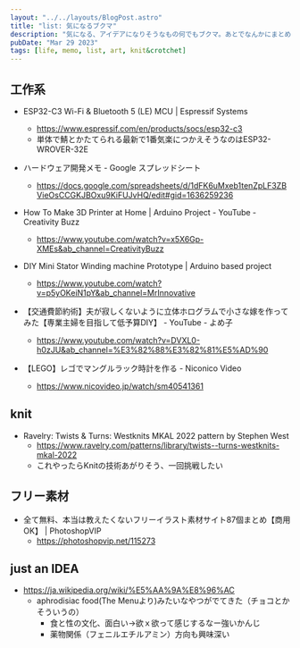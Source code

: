 ```yaml
---
layout: "../../layouts/BlogPost.astro"
title: "list: 気になるブクマ"
description: "気になる、アイデアになりそうなもの何でもブクマ。あとでなんかにまとめたり、アイデアに昇華させたりできると良いかもしれない"
pubDate: "Mar 29 2023"
tags: [life, memo, list, art, knit&crotchet]
---
```


## 工作系

- ESP32-C3 Wi-Fi & Bluetooth 5 (LE) MCU | Espressif Systems
  - <https://www.espressif.com/en/products/socs/esp32-c3>
  - 単体で鯖とかたてられる最新で1番気楽につかえそうなのはESP32-WROVER-32E

- ハードウェア開発メモ - Google スプレッドシート
  - <https://docs.google.com/spreadsheets/d/1dFK6uMxeb1tenZpLF3ZBVieOsCCGKJBOxu9KiFUJvHQ/edit#gid=1636259236>

- How To Make 3D Printer at Home | Arduino Project - YouTube - Creativity Buzz
  - <https://www.youtube.com/watch?v=x5X6Gp-XMEs&ab_channel=CreativityBuzz>

- DIY Mini Stator Winding machine Prototype | Arduino based project
  - <https://www.youtube.com/watch?v=p5yOKeiN1pY&ab_channel=MrInnovative>

- 【交通費節約術】夫が寂しくないように立体ホログラムで小さな嫁を作ってみた【専業主婦を目指して低予算DIY】 - YouTube - よめ子
  - <https://www.youtube.com/watch?v=DVXL0-h0zJU&ab_channel=%E3%82%88%E3%82%81%E5%AD%90>

- 【LEGO】レゴでマングルラック時計を作る - Niconico Video
  - <https://www.nicovideo.jp/watch/sm40541361>

## knit

- Ravelry: Twists & Turns: Westknits MKAL 2022 pattern by Stephen West
  - <https://www.ravelry.com/patterns/library/twists--turns-westknits-mkal-2022>
  - これやったらKnitの技術あがりそう、一回挑戦したい

## フリー素材

- 全て無料、本当は教えたくないフリーイラスト素材サイト87個まとめ【商用OK】 | PhotoshopVIP
  - <https://photoshopvip.net/115273>

## just an IDEA

- <https://ja.wikipedia.org/wiki/%E5%AA%9A%E8%96%AC>
  - aphrodisiac food(The Menuより)みたいなやつがでてきた（チョコとかそういうの）
    - 食と性の文化、面白い→欲ｘ欲って感じするなー強いかんじ
    - 薬物関係（フェニルエチルアミン）方向も興味深い

